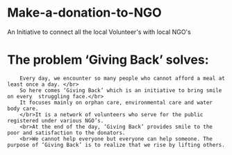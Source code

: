 # Make-a-donation-to-NGO
An Initiative to connect all the local Volunteer's with local NGO's


 # The problem ‘Giving Back’ solves:
 
        Every day, we encounter so many people who cannot afford a meal at least once a day. </br>
        So here comes ‘Giving Back’ which is an initiative to bring smile on every  struggling face.</br>
        It focuses mainly on orphan care, environmental care and water body care.
        </br>It is a network of volunteers who serve for the public registered under various NGO’s. 
        <br>At the end of the day, ‘Giving Back’ provides smile to the poor and satisfaction to the donators.
        <br>We cannot help everyone but everyone can help someone. The purpose of ‘Giving Back’ is to realize that we rise by lifting others.

